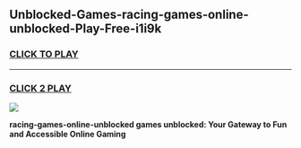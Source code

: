 
## Unblocked-Games-racing-games-online-unblocked-Play-Free-i1i9k
<h3>
<a href="https://premium76.site?title=racing-games-online-unblocked&ref=18A1">CLICK TO PLAY</a></h3>
<hr>

<h3>
<a href="https://premium76.site?title=racing-games-online-unblocked&ref=18A1">CLICK 2 PLAY</a>
  
</h3>

<a href="https://premium76.site?title=racing-games-online-unblocked&ref=18A1"><img src="https://clearcache.store/games.png"></a>


**racing-games-online-unblocked games unblocked: Your Gateway to Fun and Accessible Online Gaming**
